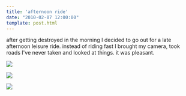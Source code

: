 ```yaml
---
title: 'afternoon ride'
date: "2010-02-07 12:00:00"
template: post.html
---
```


after getting destroyed in the morning I decided to go out for a late afternoon leisure ride. instead of riding fast I brought my camera, took roads I've never taken and looked at things. it was pleasant.

![](http://slowtheory.openphoto.me.s3.amazonaws.com/custom/201002/IMG_2112-12855c_800x800.jpg)

![](http://slowtheory.openphoto.me.s3.amazonaws.com/custom/201002/IMG_2116-2fa59a_800x800.jpg)

![](http://slowtheory.openphoto.me.s3.amazonaws.com/custom/201002/IMG_2128-1b811f_800x800.jpg)